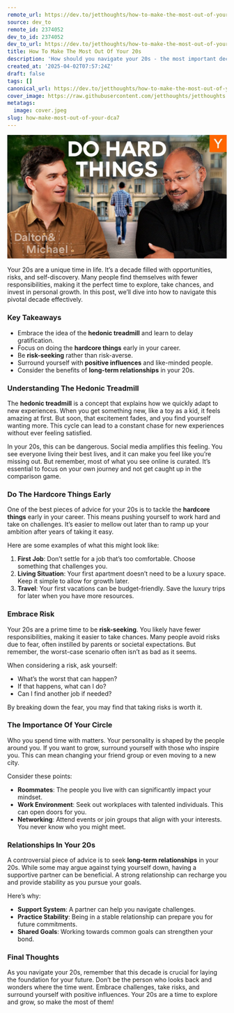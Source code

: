 ```yaml
---
remote_url: https://dev.to/jetthoughts/how-to-make-the-most-out-of-your-20s-2em1
source: dev_to
remote_id: 2374052
dev_to_id: 2374052
dev_to_url: https://dev.to/jetthoughts/how-to-make-the-most-out-of-your-20s-2em1
title: How To Make The Most Out Of Your 20s
description: 'How should you navigate your 20s - the most important decade in your life? For many people, it’s an age with fewer responsibilities: no kids, no mortgage, no restrictions. And so it’s actually the best possible time to go hardcore: to take risks, invest in yourself, and surround yourself with like-minded people.'
created_at: '2025-04-02T07:57:24Z'
draft: false
tags: []
canonical_url: https://dev.to/jetthoughts/how-to-make-the-most-out-of-your-20s-2em1
cover_image: https://raw.githubusercontent.com/jetthoughts/jetthoughts.github.io/master/content/blog/how-make-most-out-of-your-dca7/cover.jpeg
metatags:
  image: cover.jpeg
slug: how-make-most-out-of-your-dca7
---
```

[![How To Make The Most Out Of Your 20s](file_0.jpg)](https://www.youtube.com/watch?v=H_XMqRhLhic)

Your 20s are a unique time in life. It’s a decade filled with opportunities, risks, and self-discovery. Many people find themselves with fewer responsibilities, making it the perfect time to explore, take chances, and invest in personal growth. In this post, we’ll dive into how to navigate this pivotal decade effectively.

### Key Takeaways

*   Embrace the idea of the **hedonic treadmill** and learn to delay gratification.
*   Focus on doing the **hardcore things** early in your career.
*   Be **risk-seeking** rather than risk-averse.
*   Surround yourself with **positive influences** and like-minded people.
*   Consider the benefits of **long-term relationships** in your 20s.

### Understanding The Hedonic Treadmill

The **hedonic treadmill** is a concept that explains how we quickly adapt to new experiences. When you get something new, like a toy as a kid, it feels amazing at first. But soon, that excitement fades, and you find yourself wanting more. This cycle can lead to a constant chase for new experiences without ever feeling satisfied.

In your 20s, this can be dangerous. Social media amplifies this feeling. You see everyone living their best lives, and it can make you feel like you’re missing out. But remember, most of what you see online is curated. It’s essential to focus on your own journey and not get caught up in the comparison game.

### Do The Hardcore Things Early

One of the best pieces of advice for your 20s is to tackle the **hardcore things** early in your career. This means pushing yourself to work hard and take on challenges. It’s easier to mellow out later than to ramp up your ambition after years of taking it easy.

Here are some examples of what this might look like:

1.  **First Job**: Don’t settle for a job that’s too comfortable. Choose something that challenges you.
2.  **Living Situation**: Your first apartment doesn’t need to be a luxury space. Keep it simple to allow for growth later.
3.  **Travel**: Your first vacations can be budget-friendly. Save the luxury trips for later when you have more resources.

### Embrace Risk

Your 20s are a prime time to be **risk-seeking**. You likely have fewer responsibilities, making it easier to take chances. Many people avoid risks due to fear, often instilled by parents or societal expectations. But remember, the worst-case scenario often isn’t as bad as it seems.

When considering a risk, ask yourself:

*   What’s the worst that can happen?
*   If that happens, what can I do?
*   Can I find another job if needed?

By breaking down the fear, you may find that taking risks is worth it.

### The Importance Of Your Circle

Who you spend time with matters. Your personality is shaped by the people around you. If you want to grow, surround yourself with those who inspire you. This can mean changing your friend group or even moving to a new city.

Consider these points:

*   **Roommates**: The people you live with can significantly impact your mindset.
*   **Work Environment**: Seek out workplaces with talented individuals. This can open doors for you.
*   **Networking**: Attend events or join groups that align with your interests. You never know who you might meet.

### Relationships In Your 20s

A controversial piece of advice is to seek **long-term relationships** in your 20s. While some may argue against tying yourself down, having a supportive partner can be beneficial. A strong relationship can recharge you and provide stability as you pursue your goals.

Here’s why:

*   **Support System**: A partner can help you navigate challenges.
*   **Practice Stability**: Being in a stable relationship can prepare you for future commitments.
*   **Shared Goals**: Working towards common goals can strengthen your bond.

### Final Thoughts

As you navigate your 20s, remember that this decade is crucial for laying the foundation for your future. Don’t be the person who looks back and wonders where the time went. Embrace challenges, take risks, and surround yourself with positive influences. Your 20s are a time to explore and grow, so make the most of them!